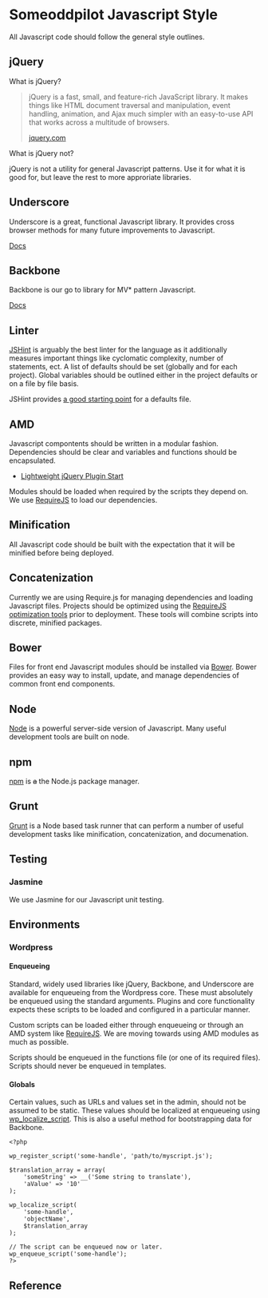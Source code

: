 # Someoddpilot Javascript Style

All Javascript code should follow the general style outlines.

## jQuery

What is jQuery?

> jQuery is a fast, small, and feature-rich JavaScript library. It makes things like HTML document traversal and manipulation, event handling, animation, and Ajax much simpler with an easy-to-use API that works across a multitude of browsers.
>
> [jquery.com][jquery]

What is jQuery not?

jQuery is not a utility for general Javascript patterns. Use it for what it is good for, but leave the rest to more approriate libraries.

## Underscore

Underscore is a great, functional Javascript library. It provides cross browser methods for many future improvements to Javascript.

[Docs][underscore]

## Backbone

Backbone is our go to library for MV* pattern Javascript.

[Docs][backbone]

## Linter

[JSHint][jshint] is arguably the best linter for the language as it additionally measures important things like cyclomatic complexity, number of statements, ect. A list of defaults should be set (globally and for each project). Global variables should be outlined either in the project defaults or on a file by file basis.

JSHint provides [a good starting point][jshintDefaults] for a defaults file.

## AMD

Javascript compontents should be written in a modular fashion. Dependencies should be clear and variables and functions should be encapsulated.

* [Lightweight jQuery Plugin Start](https://github.com/jquery-boilerplate/jquery-patterns/blob/master/patterns/jquery.basic.plugin-boilerplate.js)

Modules should be loaded when required by the scripts they depend on. We use [RequireJS][requirejs] to load our dependencies.

## Minification

All Javascript code should be built with the expectation that it will be minified before being deployed.

## Concatenization

Currently we are using Require.js for managing dependencies and loading Javascript files. Projects should be optimized using the [RequireJS optimization tools][requirejsOptim] prior to deployment. These tools will combine scripts into discrete, minified packages.

## Bower

Files for front end Javascript modules should be installed via [Bower][bower]. Bower provides an easy way to install, update, and manage dependencies of common front end components.

## Node

[Node][node] is a powerful server-side version of Javascript. Many useful development tools are built on node.

## npm

[npm][npm] is ~~a~~ the Node.js package manager.

## Grunt

[Grunt][grunt] is a Node based task runner that can perform a number of useful development tasks like minification, concatenization, and documenation.

## Testing

### Jasmine

We use Jasmine for our Javascript unit testing.

## Environments

### Wordpress

#### Enqueueing

Standard, widely used libraries like jQuery, Backbone, and Underscore are available for enqueueing from the Wordpress core. These must absolutely be enqueued using the standard arguments. Plugins and core functionality expects these scripts to be loaded and configured in a particular manner.

Custom scripts can be loaded either through enqueueing or through an AMD system like [RequireJS][requirejs]. We are moving towards using AMD modules as much as possible.

Scripts should be enqueued in the functions file (or one of its required files). Scripts should never be enqueued in templates.

#### Globals

Certain values, such as URLs and values set in the admin, should not be assumed to be static. These values should be localized at enqueueing using [wp_localize_script](http://codex.wordpress.org/Function_Reference/wp_localize_script). This is also a useful method for bootstrapping data for Backbone.

    <?php

    wp_register_script('some-handle', 'path/to/myscript.js');

    $translation_array = array(
        'someString' => __('Some string to translate'),
        'aValue' => '10'
    );

    wp_localize_script(
        'some-handle',
        'objectName',
        $translation_array
    );

    // The script can be enqueued now or later.
    wp_enqueue_script('some-handle');
    ?>

[npm]: https://www.npmjs.org/
[node]: http://nodejs.org/
[grunt]: http://gruntjs.com/
[bower]: http://bower.io
[requirejs]: http://requirejs.org/
[requirejsOptim]: http://requirejs.org/docs/optimization.html
[jshint]: http://www.jshint.com/
[jshintDefaults]: https://github.com/jshint/jshint/blob/master/examples/.jshintrc
[backbone]: http://backbonejs.org
[jquery]: http://jquery.com
[underscore]: http://underscorejs.org

## Reference


